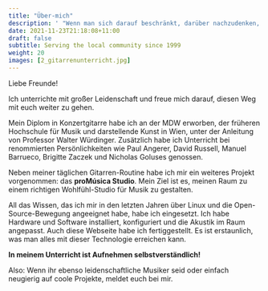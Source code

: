 ```yaml
---
title: "Über-mich"
description: ' "Wenn man sich darauf beschränkt, darüber nachzudenken, was getan werden muss, verliert man die Möglichkeit, es zu tun." Shinichi Suzuki '
date: 2021-11-23T21:18:08+11:00
draft: false
subtitle: Serving the local community since 1999
weight: 20
images: [2_gitarrenunterricht.jpg]
---
```


Liebe Freunde!

Ich unterrichte mit großer Leidenschaft und freue mich darauf, diesen Weg mit euch weiter zu gehen.

Mein Diplom in Konzertgitarre habe ich an der MDW erworben, der früheren Hochschule für Musik und darstellende Kunst in Wien, unter der Anleitung von Professor Walter Würdinger. Zusätzlich habe ich Unterricht bei renommierten Persönlichkeiten wie Paul Angerer, David Russell, Manuel Barrueco, Brigitte Zaczek und Nicholas Goluses genossen.

Neben meiner täglichen Gitarren-Routine habe ich mir ein weiteres Projekt vorgenommen: das **proMúsica Studio**. Mein Ziel ist es, meinen Raum zu einem richtigen Wohlfühl-Studio für Musik zu gestalten.

All das Wissen, das ich mir in den letzten Jahren über Linux und die Open-Source-Bewegung angeeignet habe, habe ich eingesetzt. Ich habe Hardware und Software installiert, konfiguriert und die Akustik im Raum angepasst. Auch diese Webseite habe ich fertiggestellt. Es ist erstaunlich, was man alles mit dieser Technologie erreichen kann.

**In meinem Unterricht ist Aufnehmen selbstverständlich!**

Also: Wenn ihr ebenso leidenschaftliche Musiker seid oder einfach neugierig auf coole Projekte, meldet euch bei mir.


<!-- {{< img-index "0" "das Studio in der Böcklinstrasse" >}} -->
